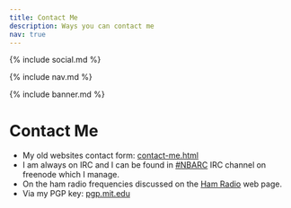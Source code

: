 ```yaml
---
title: Contact Me
description: Ways you can contact me
nav: true
---
```


{% include social.md %}

{% include nav.md %}

{% include banner.md %}

# Contact Me

* My old websites contact form: [contact-me.html](http://m3pgs.weebly.com/contact-me.html)
* I am always on IRC and I can be found in [#NBARC](http://nbarc.weebly.com/irc.html) IRC channel on freenode which I manage.
* On the ham radio frequencies discussed on the [Ham Radio](https://2e0pgs.github.io/hamradio.html) web page.
* Via my PGP key: [pgp.mit.edu](https://pgp.mit.edu/pks/lookup?op=get&search=0x085248F9DA7395E4)
